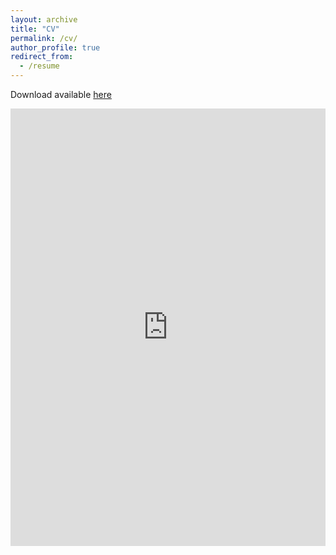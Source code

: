 ```yaml
---
layout: archive
title: "CV"
permalink: /cv/
author_profile: true
redirect_from:
  - /resume
---
```


Download available [here](https://margae-knox.github.io/_pages/MKnox_CV_2022AUG_web.pdf)

<iframe src="https://docs.google.com/gview?url=https://margae-knox.github.io/_pages/MKnox_CV_2022AUG_web.pdf&embedded=true" style="width:100%; height:700px" frameborder="0"></iframe> 
